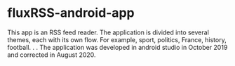 # fluxRSS-android-app
This app is an RSS feed reader. The application is divided into several themes, each with its own flow. 
For example, sport, politics, France, history, football. . . 
The application was developed in android studio in October 2019 and corrected in August 2020.
